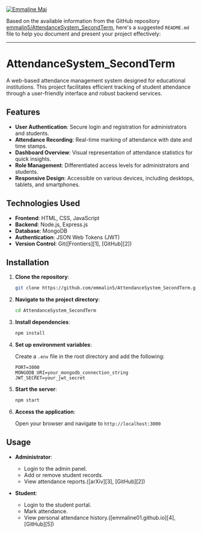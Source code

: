 [![Emmaline Mai](https://images.openai.com/thumbnails/869351c2e32bc5ea805359cc1a0d8c7e.jpeg)](https://emmaline01.github.io/)

Based on the available information from the GitHub repository [emmalin5/AttendanceSystem\_SecondTerm](https://github.com/emmalin5/AttendanceSystem_SecondTerm), here's a suggested `README.md` file to help you document and present your project effectively:

---

# AttendanceSystem\_SecondTerm

A web-based attendance management system designed for educational institutions. This project facilitates efficient tracking of student attendance through a user-friendly interface and robust backend services.

## Features

* **User Authentication**: Secure login and registration for administrators and students.
* **Attendance Recording**: Real-time marking of attendance with date and time stamps.
* **Dashboard Overview**: Visual representation of attendance statistics for quick insights.
* **Role Management**: Differentiated access levels for administrators and students.
* **Responsive Design**: Accessible on various devices, including desktops, tablets, and smartphones.

## Technologies Used

* **Frontend**: HTML, CSS, JavaScript
* **Backend**: Node.js, Express.js
* **Database**: MongoDB
* **Authentication**: JSON Web Tokens (JWT)
* **Version Control**: Git([Frontiers][1], [GitHub][2])

## Installation

1. **Clone the repository**:

   ```bash
   git clone https://github.com/emmalin5/AttendanceSystem_SecondTerm.git
   ```



2. **Navigate to the project directory**:

   ```bash
   cd AttendanceSystem_SecondTerm
   ```



3. **Install dependencies**:

   ```bash
   npm install
   ```



4. **Set up environment variables**:

   Create a `.env` file in the root directory and add the following:

   ```env
   PORT=3000
   MONGODB_URI=your_mongodb_connection_string
   JWT_SECRET=your_jwt_secret
   ```



5. **Start the server**:

   ```bash
   npm start
   ```



6. **Access the application**:

   Open your browser and navigate to `http://localhost:3000`

## Usage

* **Administrator**:

  * Login to the admin panel.
  * Add or remove student records.
  * View attendance reports.([arXiv][3], [GitHub][2])

* **Student**:

  * Login to the student portal.
  * Mark attendance.
  * View personal attendance history.([emmaline01.github.io][4], [GitHub][5])



